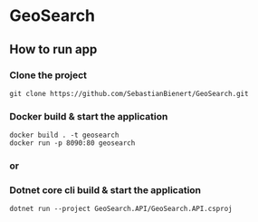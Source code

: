 # GeoSearch

## How to run app

### Clone the project
	git clone https://github.com/SebastianBienert/GeoSearch.git

### Docker build & start the application
	docker build . -t geosearch
    docker run -p 8090:80 geosearch

### or

### Dotnet core cli build & start the application
    dotnet run --project GeoSearch.API/GeoSearch.API.csproj
    
